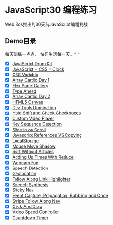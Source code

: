# JavaScript30 编程练习

Web Bos推出的30天纯JavaScript编程挑战

## Demo目录

每天训练一点点， 快乐生活每一天。^ ^

- [x] [JavaScript Drum Kit](https://kokota.github.io/JavaScript30/01.Javascript_Drum_Kit/index.html)
- [x] [JavaScript + CSS = Clock](https://kokota.github.io/JavaScript30/02.Javascript_CSS_Clock/index.html)
- [x] [CSS Variable](https://kokota.github.io/JavaScript30/03.CSS_Variable/index.html)
- [x] [Array Cardio Day 1](https://kokota.github.io/JavaScript30/04.Array_Cardio_Day_1/index.html)
- [x] [Flex Panel Gallery](https://kokota.github.io/JavaScript30/05.Flex_Panel_Gallery/index.html)
- [x] [Type Ahead](https://kokota.github.io/JavaScript30/06.Type_Ahead/index.html)
- [x] [Array Cardio Day 2](https://kokota.github.io/JavaScript30/07.Array_Cardio_Day_2/index.html)
- [x] [HTML5 Canvas](https://kokota.github.io/JavaScript30/08.HTML5_Canvas/index.html)
- [x] [Dev Tools Domination](https://kokota.github.io/JavaScript30/09.Dev_Tools_Domination/index.html)
- [x] [Hold Shift and Check Checkboxes](https://kokota.github.io/JavaScript30/10.Hold_Shift_and_Check_Checkboxes/index.html)
- [x] [Custom Video Player](https://kokota.github.io/JavaScript30/11.Custom_Video_Player/index.html)
- [x] [Key Sequence Detection](https://kokota.github.io/JavaScript30/12.Key_Sequence_Detection/index.html)
- [x] [Slide in on Scroll](https://kokota.github.io/JavaScript30/13.Slide_In_On_Scroll/index.html)
- [x] [Javascript References VS Copying](https://kokota.github.io/JavaScript30/14.Javascript_References_VS_Copying/index.html)
- [x] [LocalStorage](https://kokota.github.io/JavaScript30/15.LocalStorage/index.html)
- [x] [Mouse Move Shadow](https://kokota.github.io/JavaScript30/16.Mouse_Move_Shadow/index.html)
- [x] [Sort Without Articles](https://kokota.github.io/JavaScript30/17.Sort_Without_Articles/index.html)
- [x] [Adding Up Times With Reduce](https://kokota.github.io/JavaScript30/18.Adding_Up_Times_With_Reduce/index.html)
- [x] [Webcam Fun](https://kokota.github.io/JavaScript30/19.Webcam_Fun/index.html)
- [x] [Speech Detection](https://kokota.github.io/JavaScript30/20.Speech_Detection/index.html)
- [x] [Geolocation](https://kokota.github.io/JavaScript30/21.Geolocation/index.html)
- [x] [Follow Along Link Highlighter](https://kokota.github.io/JavaScript30/22.Follow_Along_Link_Highlighter/index.html)
- [x] [Speech Synthesis](https://kokota.github.io/JavaScript30/23.Speech_Synthesis/index.html)
- [x] [Sticky Nav](https://kokota.github.io/JavaScript30/24.Sticky_Nav/index.html)
- [x] [Event Capture, Propagation, Bubbling and Once](https://kokota.github.io/JavaScript30/25.Event/index.html)
- [x] [Stripe Follow Along Nav](https://kokota.github.io/JavaScript30/26.Stripe_Follow_Along_Nav/index.html)
- [x] [Click And Drag](https://kokota.github.io/JavaScript30/27.Click_And_Drag/index.html)
- [x] [Video Speed Controller](https://kokota.github.io/JavaScript30/28.Video_Speed_Controller/index.html)
- [x] [Countdown Timer](https://kokota.github.io/JavaScript30/29.Countdown_Timer/index.html)